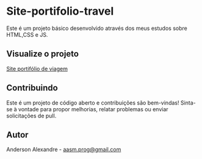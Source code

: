﻿# Site-portifolio-travel
Este é um projeto básico desenvolvido através dos meus estudos sobre HTML,CSS e JS.

## Visualize o projeto
[Site portifólio de viagem ](https://aasm-rasta.github.io/Site-portifolio-travel/)

## Contribuindo
Este é um projeto de código aberto e contribuições são bem-vindas! Sinta-se à vontade para propor melhorias, relatar problemas ou enviar solicitações de pull.

## Autor
Anderson Alexandre - aasm.prog@gmail.com

